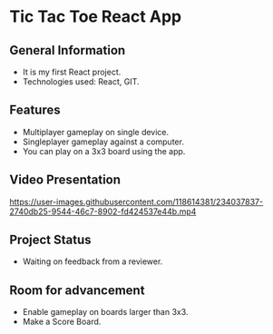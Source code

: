 # Tic Tac Toe React App

## General Information

* It is my first React project.
* Technologies used: React, GIT.

## Features

* Multiplayer gameplay on single device.
* Singleplayer gameplay against a computer.
* You can play on a 3x3 board using the app. 

## Video Presentation


https://user-images.githubusercontent.com/118614381/234037837-2740db25-9544-46c7-8902-fd424537e44b.mp4


## Project Status

* Waiting on feedback from a reviewer.

## Room for advancement

* Enable gameplay on boards larger than 3x3.
* Make a Score Board.

